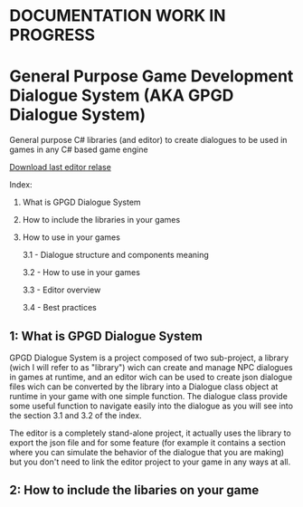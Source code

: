 # DOCUMENTATION WORK IN PROGRESS

# General Purpose Game Development Dialogue System (AKA GPGD Dialogue System)
General purpose C# libraries (and editor) to create dialogues to be used in games in any C# based game engine

[Download last editor relase](https://github.com/VulcanRedEngineer1701/General-purpose-GameDev-Dialogue-System/releases/tag/v0.0.1)

Index:
1. What is GPGD Dialogue System
2. How to include the libraries in your games
3. How to use in your games
   
   3.1 - Dialogue structure and components meaning
  
   3.2 - How to use in your games
   
   3.3 - Editor overview
   
   3.4 - Best practices

## 1: What is GPGD Dialogue System
GPGD Dialogue System is a project composed of two sub-project, a library (wich I will refer to as "library") wich can create and manage NPC dialogues in games at runtime, and an editor wich can be used to create json dialogue files wich can be converted by the library into a Dialogue class object at runtime in your game with one simple function.
The dialogue class provide some useful function to navigate easily into the dialogue as you will see into the section 3.1 and 3.2 of the index. 

The editor is a completely stand-alone project, it actually uses the library to export the json file and for some feature (for example it contains a section where you can simulate the behavior of the dialogue that you are making) but you don't need to link the editor project to your game in any ways at all.

 ## 2: How to include the libaries on your game
